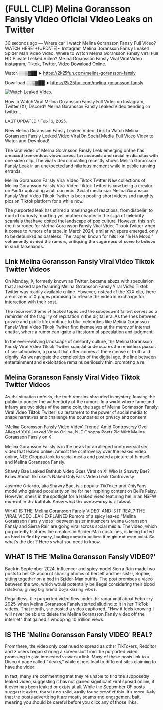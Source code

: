 # (FULL CLIP) Melina Goransson Fansly Video Oficial Video Leaks on Twitter

30 seconds ago — Where can i watch Melina Goransson Fansly Full Video? WATCH HERE! +(UPDATE)~ Instagram Melina Goransson Fansly Leaked Spider Man Video Video. Where to Watch Melina Goransson Fansly Viral Full HD Private Leaked Video? Melina Goransson Fansly Viral Viral Video Instagram, Tiktok, Twitter, Video Download Online.

Watch ░░▒▓██ ➤ https://2k25fun.com/melina-goransson-fansly

Download ░░▒▓██ ➤ https://2k25fun.com/melina-goransson-fansly

[![Watch Leaked Video.](https://miro.medium.com/v2/resize:fit:828/format:webp/1*cilzJN44JGOrTw9NJCrNHA.gif "Watch Leaked Video")](https://2k25fun.com/melina-goransson-fansly)

How to Watch Viral Melina Goransson Fansly Full Video on Instagram, Twitter (X), Discord? Melina Goransson Fansly Leaked Video trending on twitter...

LAST UPDATED : Feb 16, 2025.

New Melina Goransson Fansly Leaked Video, Link to Watch Melina Goransson Fansly Leaked Video Viral On Social Media. Full Video Video to Watch and Download!

The viral video of Melina Goransson Fansly Leak emerging online has amassed tremendous views across fan accounts and social media sites with one video clip. The viral video circulating recently shows Melina Goransson Fansly Leak in an unexpected and hilarious moment while in public running errands.

Melina Goransson Fansly Viral Video Tiktok Twitter New collections of Melina Goransson Fansly Viral Video Tiktok Twitter is now being a creator on Fanfix uploading adult contents. Social media star Melina Goransson Fansly Viral Video Tiktok Twitter is been posting short videos and naughty pics on Tiktok platform for a while now.

The purported leak has stirred a maelanage of reactions, from disbelief to morbid curiosity, marking yet another chapter in the saga of celebrity scandals that have dotted the landscape of pop culture. However, this isn't the first rodeo for Melina Goransson Fansly Viral Video Tiktok Twitter when it comes to rumors of a tape. In March 2024, similar whispers emerged, only to be debunked as baseless. The rapper, known for hits like "In Ha Mood," vehemently denied the rumors, critiquing the eagerness of some to believe in such falsehoods.

## Link Melina Goransson Fansly Viral Video Tiktok Twitter Videos

On Monday, X, formerly known as Twitter, became abuzz with speculation that a leaked tape featuring Melina Goransson Fansly Viral Video Tiktok Twitter was readily available online. However, instead of the XXX clip, there are dozens of X pages promising to release the video in exchange for interaction with their post.

The recurrent theme of leaked tapes and the subsequent fallout serves as a reminder of the fragility of reputation in the digital era. As the lines between private and public life continue to blur, celebrities like Melina Goransson Fansly Viral Video Tiktok Twitter find themselves at the mercy of internet chatter, where a rumor can ignite a firestorm of speculation and judgment.

In the ever-evolving landscape of celebrity culture, the Melina Goransson Fansly Viral Video Tiktok Twitter scandal underscores the relentless pursuit of sensationalism, a pursuit that often comes at the expense of truth and dignity. As we navigate the complexities of the digital age, the line between entertainment and exploitation remains perilously thin, prompting a re

##  Melina Goransson Fansly Viral Video Tiktok Twitter Videos

As the situation unfolds, the truth remains shrouded in mystery, leaving the public to ponder the authenticity of the rumors. In a world where fame and infamy are two sides of the same coin, the saga of Melina Goransson Fansly Viral Video Tiktok Twitter is a testament to the power of social media to shape narratives and challenge the boundaries of privacy and consent.

'Melina Goransson Fansly Video Video' Trends! Amid Controversy Over Alleged XXX Leaked Video Online, NLE Choppa Posts Pic With Melina Goransson Fansly on X

Melina Goransson Fansly is in the news for an alleged controversial sex video that leaked online. Amidst the controversy over the leaked video online, NLE Choppa took to social media and posted a picture of himself and Melina Goransson Fansly.

Shawty Bae Leaked Bathtub Video Goes Viral on X! Who Is Shawty Bae? Know About TikToker’s Naked OnlyFans Video Leak Controversy

Jasmine Orlando, aka Shawty Bae, is a popular TikToker and OnlyFans model who gained popularity online for her inspiring content on Bell’s Palsy. However, she is in the spotlight for a leaked video featuring her in an NSFW moment in the bathtub. Know what the controversy is all about.

WHAT IS THE 'Melina Goransson Fansly VIDEO' AND IS IT REAL? THE VIRAL VIDEO LEAK EXPLAINED Rumors of a spicy leaked "Melina Goransson Fansly video" between sister influencers Melina Goransson Fansly and Sierra Rain are going viral across social media. The video, which purportedly features the creators in Spider-Man costumes, is being touted as hard to find by many, leading some to believe it might not even exist. So what's the deal? Here's what you need to know.

## WHAT IS THE 'Melina Goransson Fansly VIDEO?'

Back in September 2024, influencer and spicy model Sierra Rain made two posts to her OF account sharing photos of herself and her sister, Sophie, sitting together on a bed in Spider-Man outfits. The post promises a video between the two, which would potentially be illegal considering their blood relations, giving big Island Boys kissing vibes.

Regardless, the purported video flew under the radar until about February 2025, when Melina Goransson Fansly started alluding to it in her TikTok videos. That month, she posted a video captioned, "How it feels knowing I will never be able to delete the Melina Goransson Fansly video off the internet" that gained a whopping 10 million views.

## IS THE 'Melina Goransson Fansly VIDEO' REAL?

From there, the video only continued to spread as other TikTokers, Redditor and X users began sharing a screenshot from the purported video, promising to give interested viewers a link. Many of these posts link to a Discord page called "xleaks," while others lead to different sites claiming to have the video.

In fact, many are commenting that they're unable to find the supposedly leaked video, suggesting it has not gained significant viral spread online, if it even has been leaked or exists at all. While the September OF posts suggest it exists, there is no solid, easily found proof of this. It's more likely that the posts advertising it are mostly scams and engagement bait, meaning you should be careful before you click any of those links.